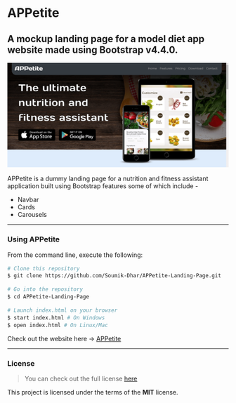 # APPetite

A mockup landing page for a model diet app website made using Bootstrap v4.4.0.
---
[![loading-page-image](images/landing-page.png)](https://soumik-dhar.github.io/APPetite-Landing-Page/)

APPetite is a dummy landing page for a nutrition and fitness assistant application built using Bootstrap features some of which include -
* Navbar
* Cards
* Carousels
---
### Using APPetite

From the command line, execute the following:

```bash
# Clone this repository
$ git clone https://github.com/Soumik-Dhar/APPetite-Landing-Page.git
```
```bash
# Go into the repository
$ cd APPetite-Landing-Page
```
```bash
# Launch index.html on your browser
$ start index.html # On Windows
$ open index.html # On Linux/Mac
```
Check out the website here -> [APPetite](https://soumik-dhar.github.io/APPetite-Landing-Page/)

---
### License
>You can check out the full license [here](LICENSE.md)

This project is licensed under the terms of the **MIT** license.

